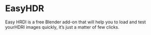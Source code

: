 # EasyHDR
Easy HRDI is a free Blender add-on that will help you to load and test yourHDRI images quickly, it’s just a matter of few clicks.
